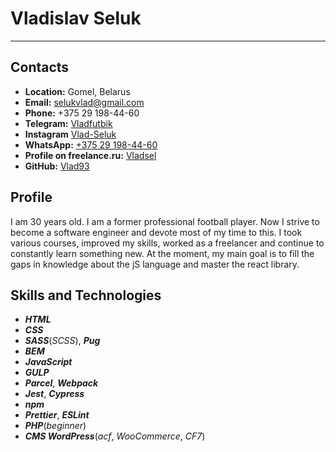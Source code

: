 # **Vladislav Seluk**
*****
## **Contacts**
* **Location:** Gomel, Belarus
* **Email:** selukvlad@gmail.com
* **Phone:** +375 29 198-44-60
* **Telegram:** [Vladfutbik](https://t.me/vladfutbik)
* **Instagram** [Vlad-Seluk](https://www.instagram.com/vladseluk)
* **WhatsApp:** [+375 29 198-44-60](https://call.whatsapp.com/voice/vhzzdEKVpbh5MtTIK7XiqZ)
* **Profile on freelance.ru:** [Vladsel](https://freelance.ru/vladsel)
* **GitHub:** [Vlad93](https://github.com/Vlad93)

## Profile
I am 30 years old. I am a former professional football player. 
Now I strive to become a software engineer and devote most of my time to this. 
I took various courses, improved my skills, worked as a freelancer and continue to constantly learn something new.
At the moment, my main goal is to fill the gaps in knowledge about the jS language and master the react library.

## Skills and Technologies
* ***HTML***
* ***CSS***
* ***SASS***(*SCSS*), ***Pug***
* ***BEM***
* ***JavaScript***
* ***GULP***
* ***Parcel***, ***Webpack***
* ***Jest***, ***Cypress***
* ***npm***
* ***Prettier***, ***ESLint***
* ***PHP***(*beginner*)
* ***CMS WordPress***(*acf*, *WooCommerce*, *CF7*)

